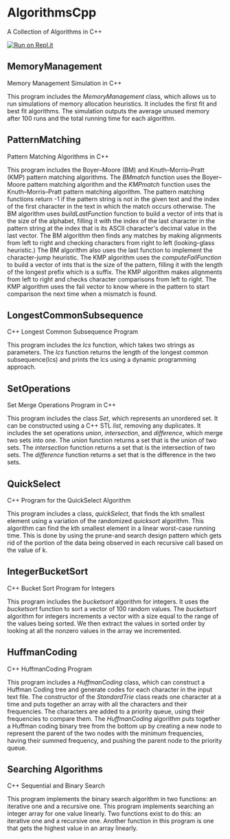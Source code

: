 # AlgorithmsCpp
A Collection of Algorithms in C++

[![Run on Repl.it](https://repl.it/badge/github/danielzelfo/AlgorithmsCpp)](https://repl.it/github/danielzelfo/AlgorithmsCpp)

## MemoryManagement
Memory Management Simulation in C++

This program includes the *MemoryManagement* class, which allows us to run simulations of memory allocation heuristics. It includes the first fit and best fit algorithms.
The simulation outputs the average unused memory after 100 runs and the total running time for each algorithm.


## PatternMatching
Pattern Matching Algorithms in C++

This program includes the Boyer–Moore (BM) and Knuth–Morris–Pratt (KMP) pattern matching algorithms. The *BMmatch* function uses the Boyer–Moore pattern matching algorithm and the *KMPmatch* function uses the Knuth–Morris–Pratt pattern matching algorithm. The pattern matching functions return -1 if the pattern string is not in the given text and the index of the first character in the text in which the match occurs otherwise.
The BM algorithm uses *buildLastFunction* function to build a vector of ints that is the size of the alphabet, filling it with the index of the last character in the pattern string at the index that is its ASCII character's decimal value in the last vector. The BM algorithm then finds any matches by making alignments from left to right and checking characters from right to left (looking-glass heuristic.) The BM algorithm also uses the last function to implement the character-jump heuristic.
The KMP algorithm uses the *computeFailFunction* to build a vector of ints that is the size of the pattern, filling it with the length of the longest prefix which is a suffix. The KMP algorithm makes alignments from left to right and checks character comparisons from left to right. The KMP algorithm uses the fail vector to know where in the pattern to start comparison the next time when a mismatch is found.


## LongestCommonSubsequence
C++ Longest Common Subsequence Program

This program includes the *lcs* function, which takes two strings as parameters. The *lcs* function returns the length of the longest common subsequence(lcs) and prints the lcs using a dynamic programming approach.


## SetOperations
Set Merge Operations Program in C++

This program includes the class *Set*, which represents an unordered set. It can be constructed using a C++ STL *list*, removing any duplicates.
It includes the set operations *union*, *intersection*, and *difference*, which merge two sets into one. The *union* function returns a set that is the union of two sets. The *intersection* function returns a set that is the intersection of two sets. The *difference* function returns a set that is the difference in the two sets.


## QuickSelect
C++ Program for the QuickSelect Algorithm

This program includes a class, *quickSelect*, that finds the kth smallest element using a variation of the randomized *quicksort* algorithm. This algorithm can find the kth smallest element in a linear worst-case running time.
This is done by using the prune-and search design pattern which gets rid of the portion of the data being observed in each recursive call based on the value of k.


## IntegerBucketSort
C++ Bucket Sort Program for Integers

This program includes the *bucketsort* algorithm for integers. It uses the *bucketsort* function to sort a vector of 100 random values. The *bucketsort* algorithm for integers increments a vector with a size equal to the range of the values being sorted. We then extract the values in sorted order by looking at all the nonzero values in the array we incremented.


## HuffmanCoding
C++ HuffmanCoding Program

This program includes a *HuffmanCoding* class, which can construct a Huffman Coding tree and generate codes for each character in the input text file.
The constructor of the *StandardTrie* class reads one character at a time and puts together an array with all the characters and their frequencies. The characters are added to a priority queue, using their frequencies to compare them.
The *HuffmanCoding* algorithm puts together a Huffman coding binary tree from the bottom up by creating a new node to represent the parent of the two nodes with the minimum frequencies, having their summed frequency, and pushing the parent node to the priority queue.


## Searching Algorithms
C++ Sequential and Binary Search

This program implements the binary search algorithm in two functions: an iterative one and a recursive one.
This program implements searching an integer array for one value linearly. Two functions exist to do this: an iterative one and a recursive one.
Another function in this program is one that gets the highest value in an array linearly.

